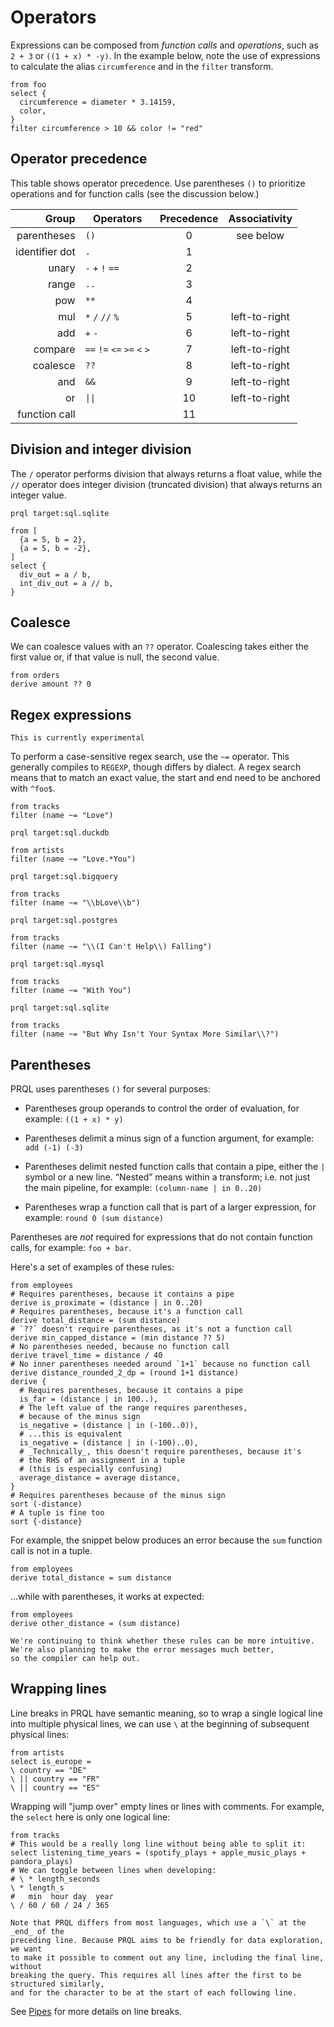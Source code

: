 # Operators

Expressions can be composed from _function calls_ and _operations_, such as
`2 + 3` or `((1 + x) * -y)`. In the example below, note the use of expressions
to calculate the alias `circumference` and in the `filter` transform.

```prql
from foo
select {
  circumference = diameter * 3.14159,
  color,
}
filter circumference > 10 && color != "red"
```

## Operator precedence

This table shows operator precedence. Use parentheses `()` to prioritize
operations and for function calls (see the discussion below.)

<!-- markdownlint-disable MD033 — the `|` characters need to be escaped, and surrounded with tags rather than backticks   -->

|          Group | Operators                   | Precedence | Associativity |
| -------------: | --------------------------- | :--------: | :-----------: |
|    parentheses | `()`                        |     0      |   see below   |
| identifier dot | `.`                         |     1      |               |
|          unary | `-` `+` `!` `==`            |     2      |               |
|          range | `..`                        |     3      |               |
|            pow | `**`                        |     4      |               |
|            mul | `*` `/` `//` `%`            |     5      | left-to-right |
|            add | `+` `-`                     |     6      | left-to-right |
|        compare | `==` `!=` `<=` `>=` `<` `>` |     7      | left-to-right |
|       coalesce | `??`                        |     8      | left-to-right |
|            and | `&&`                        |     9      | left-to-right |
|             or | <code>\|\|</code>           |    10      | left-to-right |
|  function call |                             |    11      |               |

## Division and integer division

The `/` operator performs division that always returns a float value, while the
`//` operator does integer division (truncated division) that always returns an
integer value.

```prql
prql target:sql.sqlite

from [
  {a = 5, b = 2},
  {a = 5, b = -2},
]
select {
  div_out = a / b,
  int_div_out = a // b,
}
```

## Coalesce

We can coalesce values with an `??` operator. Coalescing takes either the first
value or, if that value is null, the second value.

```prql
from orders
derive amount ?? 0
```

## Regex expressions

```admonish note
This is currently experimental
```

To perform a case-sensitive regex search, use the `~=` operator. This generally
compiles to `REGEXP`, though differs by dialect. A regex search means that to
match an exact value, the start and end need to be anchored with `^foo$`.

```prql
from tracks
filter (name ~= "Love")
```

```prql
prql target:sql.duckdb

from artists
filter (name ~= "Love.*You")
```

```prql
prql target:sql.bigquery

from tracks
filter (name ~= "\\bLove\\b")
```

```prql
prql target:sql.postgres

from tracks
filter (name ~= "\\(I Can't Help\\) Falling")
```

```prql
prql target:sql.mysql

from tracks
filter (name ~= "With You")
```

```prql
prql target:sql.sqlite

from tracks
filter (name ~= "But Why Isn't Your Syntax More Similar\\?")
```

## Parentheses

PRQL uses parentheses `()` for several purposes:

- Parentheses group operands to control the order of evaluation, for example:
  `((1 + x) * y)`

- Parentheses delimit a minus sign of a function argument, for example:
  `add (-1) (-3)`

- Parentheses delimit nested function calls that contain a pipe, either the `|`
  symbol or a new line. “Nested” means within a transform; i.e. not just the
  main pipeline, for example: `(column-name | in 0..20)`

- Parentheses wrap a function call that is part of a larger expression, for
  example: `round 0 (sum distance)`

Parentheses are _not_ required for expressions that do not contain function
calls, for example: `foo + bar`.

Here's a set of examples of these rules:

```prql
from employees
# Requires parentheses, because it contains a pipe
derive is_proximate = (distance | in 0..20)
# Requires parentheses, because it's a function call
derive total_distance = (sum distance)
# `??` doesn't require parentheses, as it's not a function call
derive min_capped_distance = (min distance ?? 5)
# No parentheses needed, because no function call
derive travel_time = distance / 40
# No inner parentheses needed around `1+1` because no function call
derive distance_rounded_2_dp = (round 1+1 distance)
derive {
  # Requires parentheses, because it contains a pipe
  is_far = (distance | in 100..),
  # The left value of the range requires parentheses,
  # because of the minus sign
  is_negative = (distance | in (-100..0)),
  # ...this is equivalent
  is_negative = (distance | in (-100)..0),
  # _Technically_, this doesn't require parentheses, because it's
  # the RHS of an assignment in a tuple
  # (this is especially confusing)
  average_distance = average distance,
}
# Requires parentheses because of the minus sign
sort (-distance)
# A tuple is fine too
sort {-distance}
```

For example, the snippet below produces an error because the `sum` function call
is not in a tuple.

```prql error no-fmt
from employees
derive total_distance = sum distance
```

...while with parentheses, it works at expected:

```prql
from employees
derive other_distance = (sum distance)
```

```admonish note
We're continuing to think whether these rules can be more intuitive.
We're also planning to make the error messages much better,
so the compiler can help out.
```

## Wrapping lines

Line breaks in PRQL have semantic meaning, so to wrap a single logical line into
multiple physical lines, we can use `\` at the beginning of subsequent physical
lines:

```prql
from artists
select is_europe =
\ country == "DE"
\ || country == "FR"
\ || country == "ES"
```

Wrapping will "jump over" empty lines or lines with comments. For example, the
`select` here is only one logical line:

```prql
from tracks
# This would be a really long line without being able to split it:
select listening_time_years = (spotify_plays + apple_music_plays + pandora_plays)
# We can toggle between lines when developing:
# \ * length_seconds
\ * length_s
#   min  hour day  year
\ / 60 / 60 / 24 / 365
```

```admonish info
Note that PRQL differs from most languages, which use a `\` at the _end_ of the
preceding line. Because PRQL aims to be friendly for data exploration, we want
to make it possible to comment out any line, including the final line, without
breaking the query. This requires all lines after the first to be structured similarly,
and for the character to be at the start of each following line.
```

See [Pipes](./pipes.md) for more details on line breaks.
